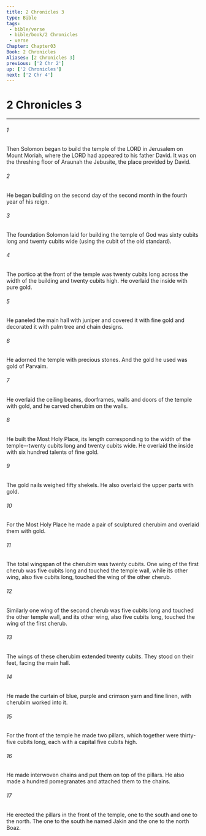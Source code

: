 ```yaml
---
title: 2 Chronicles 3
type: Bible
tags:
 - bible/verse
 - bible/book/2 Chronicles
 - verse
Chapter: Chapter03
Book: 2 Chronicles
Aliases: [2 Chronicles 3]
previous: ['2 Chr 2']
up: ['2 Chronicles']
next: ['2 Chr 4']
---
```

# 2 Chronicles 3

***


###### 1 
Then Solomon began to build the temple of the LORD in Jerusalem on Mount Moriah, where the LORD had appeared to his father David. It was on the threshing floor of Araunah the Jebusite, the place provided by David. 

###### 2 
He began building on the second day of the second month in the fourth year of his reign. 

###### 3 
The foundation Solomon laid for building the temple of God was sixty cubits long and twenty cubits wide (using the cubit of the old standard). 

###### 4 
The portico at the front of the temple was twenty cubits long across the width of the building and twenty cubits high. He overlaid the inside with pure gold. 

###### 5 
He paneled the main hall with juniper and covered it with fine gold and decorated it with palm tree and chain designs. 

###### 6 
He adorned the temple with precious stones. And the gold he used was gold of Parvaim. 

###### 7 
He overlaid the ceiling beams, doorframes, walls and doors of the temple with gold, and he carved cherubim on the walls. 

###### 8 
He built the Most Holy Place, its length corresponding to the width of the temple--twenty cubits long and twenty cubits wide. He overlaid the inside with six hundred talents of fine gold. 

###### 9 
The gold nails weighed fifty shekels. He also overlaid the upper parts with gold. 

###### 10 
For the Most Holy Place he made a pair of sculptured cherubim and overlaid them with gold. 

###### 11 
The total wingspan of the cherubim was twenty cubits. One wing of the first cherub was five cubits long and touched the temple wall, while its other wing, also five cubits long, touched the wing of the other cherub. 

###### 12 
Similarly one wing of the second cherub was five cubits long and touched the other temple wall, and its other wing, also five cubits long, touched the wing of the first cherub. 

###### 13 
The wings of these cherubim extended twenty cubits. They stood on their feet, facing the main hall. 

###### 14 
He made the curtain of blue, purple and crimson yarn and fine linen, with cherubim worked into it. 

###### 15 
For the front of the temple he made two pillars, which together were thirty-five cubits long, each with a capital five cubits high. 

###### 16 
He made interwoven chains and put them on top of the pillars. He also made a hundred pomegranates and attached them to the chains. 

###### 17 
He erected the pillars in the front of the temple, one to the south and one to the north. The one to the south he named Jakin and the one to the north Boaz. 
